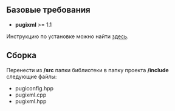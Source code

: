 ## Базовые требования

* **pugixml** >= 1.1

Инструкцию по установке можно найти [здесь](https://pugixml.org/docs/quickstart.html#install).

## Сборка

Перенести из **/src** папки библиотеки в папку проекта **/include** следующие файлы:
  *  pugiconfig.hpp
  *  pugixml.cpp
  *  pugixml.hpp
